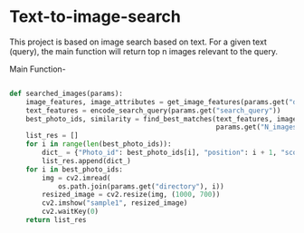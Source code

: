 # Text-to-image-search
This project is based on image search based on text. For a given text (query), the main function will return top n images relevant to the query.

Main Function-
```python

def searched_images(params):
    image_features, image_attributes = get_image_features(params.get("directory"))
    text_features = encode_search_query(params.get("search_query"))
    best_photo_ids, similarity = find_best_matches(text_features, image_features.cpu().numpy(), image_attributes,
                                                   params.get("N_images", 3))
    list_res = []
    for i in range(len(best_photo_ids)):
        dict_ = {"Photo_id": best_photo_ids[i], "position": i + 1, "score": similarity[i]}
        list_res.append(dict_)
    for i in best_photo_ids:
        img = cv2.imread(
            os.path.join(params.get("directory"), i))
        resized_image = cv2.resize(img, (1000, 700))
        cv2.imshow("sample1", resized_image)
        cv2.waitKey(0)
    return list_res
    
```
